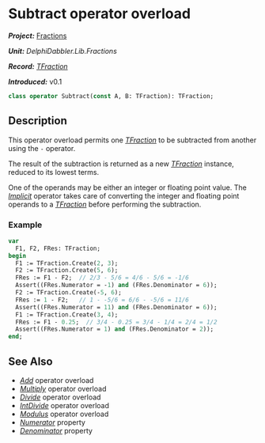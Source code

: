 # Subtract operator overload

***Project:*** [Fractions](../API.md)

***Unit:*** _DelphiDabbler.Lib.Fractions_

***Record:*** [_TFraction_](./TFraction.md)

***Introduced:*** v0.1

```pascal
class operator Subtract(const A, B: TFraction): TFraction;
```

## Description

This operator overload permits one [_TFraction_](./TFraction.md) to be subtracted from another using the `-` operator.

The result of the subtraction is returned as a new [_TFraction_](./TFraction.md) instance, reduced to its lowest terms.

One of the operands may be either an integer or floating point value. The [_Implicit_](./TFraction-Implicit.md) operator takes care of converting the integer and floating point operands to a [_TFraction_](./TFraction.md) before performing the subtraction.

### Example

```pascal
var
  F1, F2, FRes: TFraction;
begin
  F1 := TFraction.Create(2, 3);
  F2 := TFraction.Create(5, 6);
  FRes := F1 - F2;  // 2/3 - 5/6 = 4/6 - 5/6 = -1/6
  Assert((FRes.Numerator = -1) and (FRes.Denominator = 6));
  F2 := TFraction.Create(-5, 6);
  FRes := 1 - F2;   // 1 - -5/6 = 6/6 - -5/6 = 11/6
  Assert((FRes.Numerator = 11) and (FRes.Denominator = 6));
  F1 := TFraction.Create(3, 4);
  FRes := F1 - 0.25;  // 3/4 - 0.25 = 3/4 - 1/4 = 2/4 = 1/2
  Assert((FRes.Numerator = 1) and (FRes.Denominator = 2));
end;
```

## See Also

* [_Add_](./TFraction-Add.md) operator overload
* [_Multiply_](./TFraction-Multiply.md) operator overload
* [_Divide_](./TFraction-Divide.md) operator overload
* [_IntDivide_](./TFraction-IntDivide.md) operator overload
* [_Modulus_](./TFraction-Modulus.md) operator overload
* [_Numerator_](./TFraction-Numerator.md) property
* [_Denominator_](./TFraction-Denominator.md) property
